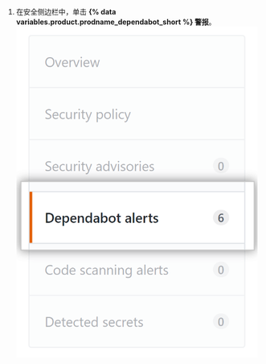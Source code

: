 1. 在安全侧边栏中，单击 **{% data variables.product.prodname_dependabot_short %} 警报**。 ![{% data variables.product.prodname_dependabot_short %} 警报选项卡](/assets/images/help/repository/dependabot-alerts-tab.png)
